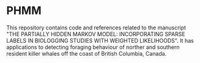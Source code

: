 # PHMM

This repository contains code and references related to the manuscript "THE PARTIALLY HIDDEN MARKOV MODEL: INCORPORATING SPARSE LABELS IN BIOLOGGING STUDIES WITH WEIGHTED LIKELIHOODS". It has applications to detecting foraging behaviour of norther and southern resident killer whales off the coast of British Columbia, Canada.
